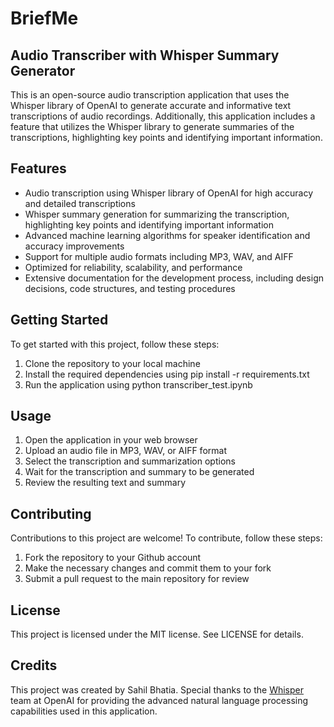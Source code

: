 # BriefMe
## Audio Transcriber with Whisper Summary Generator
This is an open-source audio transcription application that uses the Whisper library of OpenAI to generate accurate and informative text transcriptions of audio recordings. Additionally, this application includes a feature that utilizes the Whisper library to generate summaries of the transcriptions, highlighting key points and identifying important information.

## Features
* Audio transcription using Whisper library of OpenAI for high accuracy and detailed transcriptions
* Whisper summary generation for summarizing the transcription, highlighting key points and identifying important information
* Advanced machine learning algorithms for speaker identification and accuracy improvements
* Support for multiple audio formats including MP3, WAV, and AIFF
* Optimized for reliability, scalability, and performance
* Extensive documentation for the development process, including design decisions, code structures, and testing procedures

## Getting Started
To get started with this project, follow these steps:

1. Clone the repository to your local machine
2. Install the required dependencies using pip install -r requirements.txt
3. Run the application using python transcriber_test.ipynb

## Usage
1. Open the application in your web browser
2. Upload an audio file in MP3, WAV, or AIFF format
3. Select the transcription and summarization options
4. Wait for the transcription and summary to be generated
5. Review the resulting text and summary

## Contributing
Contributions to this project are welcome! To contribute, follow these steps:

1. Fork the repository to your Github account
2. Make the necessary changes and commit them to your fork
3. Submit a pull request to the main repository for review

## License
This project is licensed under the MIT license. See LICENSE for details.

## Credits
This project was created by Sahil Bhatia. Special thanks to the [Whisper](https://openai.com/research/whisper) team at OpenAI for providing the advanced natural language processing capabilities used in this application.
